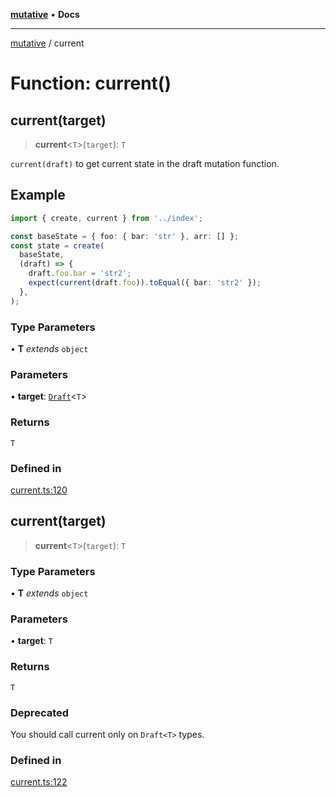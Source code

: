 [**mutative**](../README.md) • **Docs**

***

[mutative](../README.md) / current

# Function: current()

## current(target)

> **current**\<`T`\>(`target`): `T`

`current(draft)` to get current state in the draft mutation function.

## Example

```ts
import { create, current } from '../index';

const baseState = { foo: { bar: 'str' }, arr: [] };
const state = create(
  baseState,
  (draft) => {
    draft.foo.bar = 'str2';
    expect(current(draft.foo)).toEqual({ bar: 'str2' });
  },
);
```

### Type Parameters

• **T** *extends* `object`

### Parameters

• **target**: [`Draft`](../type-aliases/Draft.md)\<`T`\>

### Returns

`T`

### Defined in

[current.ts:120](https://github.com/unadlib/mutative/blob/7129237bc42b8475743ffff427a1f8f85e8e1e51/src/current.ts#L120)

## current(target)

> **current**\<`T`\>(`target`): `T`

### Type Parameters

• **T** *extends* `object`

### Parameters

• **target**: `T`

### Returns

`T`

### Deprecated

You should call current only on `Draft<T>` types.

### Defined in

[current.ts:122](https://github.com/unadlib/mutative/blob/7129237bc42b8475743ffff427a1f8f85e8e1e51/src/current.ts#L122)
